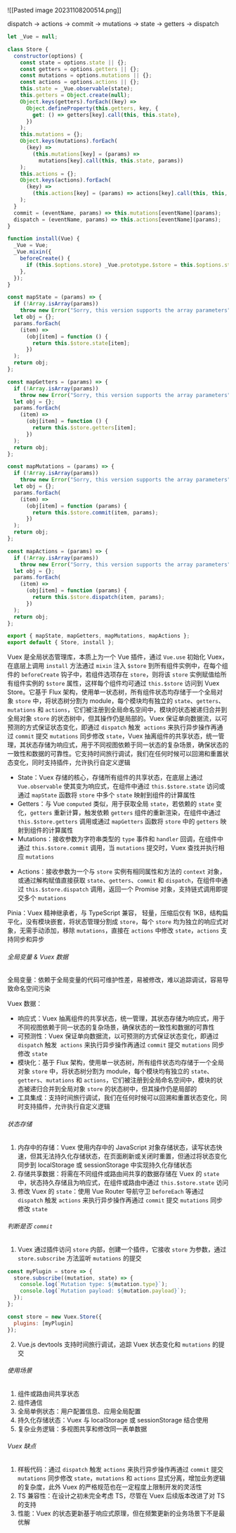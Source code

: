 ![[Pasted image 20231108200514.png]]

dispatch -> actions -> commit -> mutations -> state -> getters -> dispatch

```js
let _Vue = null;

class Store {
  constructor(options) {
    const state = options.state || {};
    const getters = options.getters || {};
    const mutations = options.mutations || {};
    const actions = options.actions || {};
    this.state = _Vue.observable(state);
    this.getters = Object.create(null);
    Object.keys(getters).forEach((key) =>
      Object.defineProperty(this.getters, key, {
        get: () => getters[key].call(this, this.state),
      })
    );
    this.mutations = {};
    Object.keys(mutations).forEach(
      (key) =>
        (this.mutations[key] = (params) =>
          mutations[key].call(this, this.state, params))
    );
    this.actions = {};
    Object.keys(actions).forEach(
      (key) =>
        (this.actions[key] = (params) => actions[key].call(this, this, params))
    );
  }
  commit = (eventName, params) => this.mutations[eventName](params);
  dispatch = (eventName, params) => this.actions[eventName](params);
}

function install(Vue) {
  _Vue = Vue;
  _Vue.mixin({
    beforeCreate() {
      if (this.$options.store) _Vue.prototype.$store = this.$options.store;
    },
  });
}

const mapState = (params) => {
  if (!Array.isArray(params))
    throw new Error("Sorry, this version supports the array parameters");
  let obj = {};
  params.forEach(
    (item) =>
      (obj[item] = function () {
        return this.$store.state[item];
      })
  );
  return obj;
};

const mapGetters = (params) => {
  if (!Array.isArray(params))
    throw new Error("Sorry, this version supports the array parameters");
  let obj = {};
  params.forEach(
    (item) =>
      (obj[item] = function () {
        return this.$store.getters[item];
      })
  );
  return obj;
};

const mapMutations = (params) => {
  if (!Array.isArray(params))
    throw new Error("Sorry, this version supports the array parameters");
  let obj = {};
  params.forEach(
    (item) =>
      (obj[item] = function (params) {
        return this.$store.commit(item, params);
      })
  );
  return obj;
};

const mapActions = (params) => {
  if (!Array.isArray(params))
    throw new Error("Sorry, this version supports the array parameters");
  let obj = {};
  params.forEach(
    (item) =>
      (obj[item] = function (params) {
        return this.$store.dispatch(item, params);
      })
  );
  return obj;
};

export { mapState, mapGetters, mapMutations, mapActions };
export default { Store, install };
```

Vuex 是全局状态管理库，本质上为一个 Vue 插件，通过 `Vue.use` 初始化 Vuex，在底层上调用 `install` 方法通过 `mixin` 注入 `$store` 到所有组件实例中，在每个组件的 `beforeCreate` 钩子中，若组件选项存在 `store`，则将该 `store` 实例赋值给所有组件实例的 `$store` 属性，这样每个组件均可通过 `this.$store` 访问到 Vuex Store。它基于 Flux 架构，使用单一状态树，所有组件状态均存储于一个全局对象 `store` 中，将状态树分割为 module，每个模块均有独立的 `state`、`getters`、`mutations` 和 `actions`，它们被注册到全局命名空间中，模块的状态被递归合并到全局对象 `store` 的状态树中，但其操作仍是局部的。Vuex 保证单向数据流，以可预测的方式保证状态变化，即通过 `dispatch` 触发  `actions` 来执行异步操作再通过 `commit` 提交 `mutations` 同步修改 `state`，Vuex 抽离组件的共享状态，统一管理，其状态存储为响应式，用于不同视图依赖于同一状态的复杂场景，确保状态的一致性和数据的可靠性。它支持时间旅行调试，我们在任何时候可以回溯和重置状态变化，同时支持插件，允许执行自定义逻辑

- State：Vuex 存储的核心，存储所有组件的共享状态，在底层上通过 `Vue.observable` 使其变为响应式，在组件中通过 `this.$store.state` 访问或通过 `mapState` 函数将 `store` 中多个 `state` 映射到组件的计算属性
- Getters：与 Vue `computed` 类似，用于获取全局 `state`，若依赖的 `state` 变化，`getters` 重新计算，触发依赖 `getters` 组件的重新渲染，在组件中通过 `this.$store.getters` 调用或通过 `mapGetters` 函数将 `store` 中的 `getters` 映射到组件的计算属性
- Mutations：接收参数为字符串类型的 `type` 事件和 `handler` 回调，在组件中通过 `this.$store.commit` 调用，当 `mutations` 提交时，Vuex 查找并执行相应 `mutations`
* Actions：接收参数为一个与 `store` 实例有相同属性和方法的 `context` 对象，或通过解构赋值直接获取 `state`、`getters`、`commit` 和 `dispatch`，在组件中通过 `this.$store.dispatch` 调用，返回一个 Promise 对象，支持链式调用即提交多个 `mutations`

Pinia：Vuex 精神继承者，与 TypeScript 兼容， 轻量，压缩后仅有 1KB，结构扁平化，没有模块嵌套，将状态管理分割成 `store`，每个 `store` 均为独立的响应式对象，无需手动添加，移除 `mutations`，直接在 `actions` 中修改 `state`，`actions` 支持同步和异步

###### 全局变量 & Vuex 数据

全局变量：依赖于全局变量的代码可维护性差，易被修改，难以追踪调试，容易导致命名空间污染

Vuex 数据：

- 响应式：Vuex 抽离组件的共享状态，统一管理，其状态存储为响应式，用于不同视图依赖于同一状态的复杂场景，确保状态的一致性和数据的可靠性
- 可预测性：Vuex 保证单向数据流，以可预测的方式保证状态变化，即通过 `dispatch` 触发  `actions` 来执行异步操作再通过 `commit` 提交 `mutations` 同步修改 `state`
- 模块化：基于 Flux 架构，使用单一状态树，所有组件状态均存储于一个全局对象 `store` 中，将状态树分割为 module，每个模块均有独立的 `state`、`getters`、`mutations` 和 `actions`，它们被注册到全局命名空间中，模块的状态被递归合并到全局对象 `store` 的状态树中，但其操作仍是局部的
- 工具集成：支持时间旅行调试，我们在任何时候可以回溯和重置状态变化，同时支持插件，允许执行自定义逻辑

###### 状态存储

1. 内存中的存储：Vuex 使用内存中的 JavaScript 对象存储状态，读写状态快速，但其无法持久化存储状态，在页面刷新或关闭时重置，但通过将状态变化同步到 localStorage 或 sessionStorage 中实现持久化存储状态
2. 存储共享数据：将需在不同组件或路由间共享的数据存储在 Vuex 的 `state` 中，状态持久存储且为响应式，在组件或路由中通过 `this.$store.state` 访问
3. 修改 Vuex 的 `state`：使用 Vue Router 导航守卫 `beforeEach` 等通过 `dispatch` 触发 `actions` 来执行异步操作再通过 `commit` 提交 `mutations` 同步修改 `state`

###### 判断是否 `commit`

1. Vuex 通过插件访问 `store` 内部，创建一个插件，它接收 `store` 为参数，通过 `store.subscribe` 方法监听 `mutations` 的提交

```js
const myPlugin = store => {
  store.subscribe((mutation, state) => {
    console.log(`Mutation type: ${mutation.type}`);
    console.log(`Mutation payload: ${mutation.payload}`);
  });
};

const store = new Vuex.Store({
  plugins: [myPlugin]
});
```

2. Vue.js devtools 支持时间旅行调试，追踪 Vuex 状态变化和 `mutations` 的提交

###### 使用场景

1. 组件或路由间共享状态
2. 组件通信
3. 全局单例状态：用户配置信息、应用全局配置
4. 持久化存储状态：Vuex 与 localStorage 或 sessionStorage 结合使用
5. 复杂业务逻辑：多视图共享和修改同一表单数据

###### Vuex 缺点

1. 样板代码：通过 `dispatch` 触发 `actions` 来执行异步操作再通过 `commit` 提交 `mutations` 同步修改 `state`，`mutations` 和 `actions` 显式分离，增加业务逻辑的复杂度，此外 Vuex 的严格规范也在一定程度上限制开发的灵活性
2. TS 兼容性：在设计之初未完全考虑 TS，尽管在 Vuex 后续版本改进了对 TS 的支持
3. 性能：Vuex 的状态更新基于响应式原理，但在频繁更新的业务场景下不是最优解
